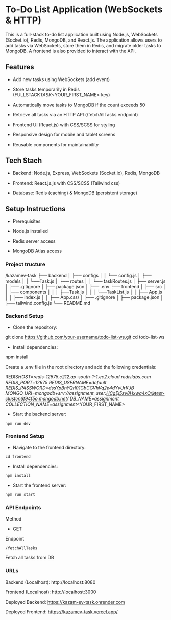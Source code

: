 # To-Do List Application (WebSockets & HTTP)

This is a full-stack to-do list application built using Node.js, WebSockets (Socket.io), Redis, MongoDB, and React.js. The application allows users to add tasks via WebSockets, store them in Redis, and migrate older tasks to MongoDB. A frontend is also provided to interact with the API.

## Features

- Add new tasks using WebSockets (add event)

- Store tasks temporarily in Redis (FULLSTACK*TASK*<YOUR_FIRST_NAME> key)

- Automatically move tasks to MongoDB if the count exceeds 50

- Retrieve all tasks via an HTTP API (/fetchAllTasks endpoint)

- Frontend UI (React.js) with CSS/SCSS for styling

- Responsive design for mobile and tablet screens

- Reusable components for maintainability

## Tech Stach

- Backend: Node.js, Express, WebSockets (Socket.io), Redis, MongoDB

- Frontend: React.js.js with CSS/SCSS (Tailwind css)

- Database: Redis (caching) & MongoDB (persistent storage)

## Setup Instructions

- Prerequisites

- Node.js installed

- Redis server access

- MongoDB Atlas access

### Project tructure


/kazamev-task
├── backend
│   ├── configs
│   │    └── config.js
│   ├── models
│   │    └──Task.js
│   ├── routes
│   │    └── taskRoutes.js
│   ├── server.js
│   ├── .gitignore
│   ├── package.json
│   ├── .env
├── frontend
│   ├── src
│   │   ├── components
│   │   │   ├──Task.js
│   │   │   └──TaskList.js
│   │   ├── App.js
│   │   ├── index.js
│   │   ├── App.css/
│   ├── .gitignore
│   ├── package.json
│   ├── tailwind.config.js
└── README.md


### Backend Setup

- Clone the repository:

git clone https://github.com/your-username/todo-list-ws.git
cd todo-list-ws

- Install dependencies:

npm install

Create a .env file in the root directory and add the following credentials:

REDIS*HOST=redis-12675.c212.ap-south-1-1.ec2.cloud.redislabs.com
REDIS_PORT=12675
REDIS_USERNAME=default
REDIS_PASSWORD=dssYpBnYQrl01GbCGVhVq2e4dYvUrKJB
MONGO_URI=mongodb+srv://assignment_user:HCgEj5zv8Hxwa4xO@test-cluster.6f94f5o.mongodb.net/
DB_NAME=assignment
COLLECTION_NAME=assignment*<YOUR_FIRST_NAME>

- Start the backend server:
```
npm run dev
```
### Frontend Setup

- Navigate to the frontend directory:
```
cd frontend
```
- Install dependencies:
```
npm install
```
- Start the frontend server:
```
npm run start
```
### API Endpoints

Method

- GET

Endpoint

```
/fetchAllTasks
```
Fetch all tasks from DB

### URLs

Backend (Localhost): http://localhost:8080

Frontend (Localhost): http://localhost:3000

Deployed Backend: https://kazam-ev-task.onrender.com

Deployed Frontend: https://kazamev-task.vercel.app/
